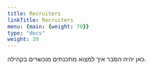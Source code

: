 ```yaml
---
title: Recruiters
linkTitle: Recruiters
menu: {main: {weight: 70}}
type: "docs"
weight: 20
---
```

כאן יהיה הסבר איך למצוא מתכנתים מוכשרים בקהילה.

